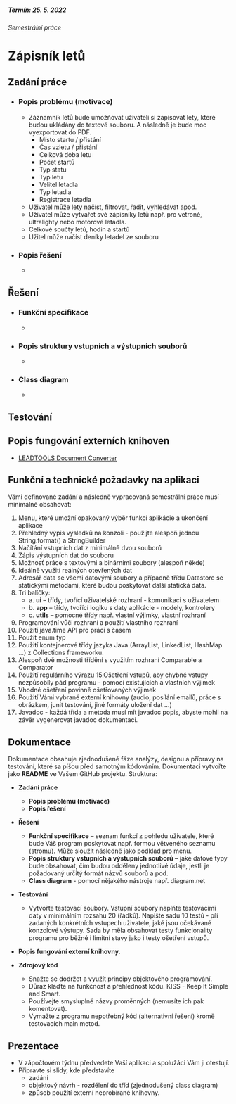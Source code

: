 ##### Termín: 25. 5. 2022 #####
###### Semestrální práce ######
# Zápisník letů

## Zadání práce

 - ### **Popis problému (motivace)**
   - Záznamník letů bude umožňovat uživateli si zapisovat lety, které budou ukládány do textové souboru. A následně je bude moc vyexportovat do PDF. 
     - Místo startu / přistání
     - Čas vzletu / přistání
     - Celková doba letu
     - Počet startů
     - Typ statu
     - Typ letu
     - Velitel letadla
     - Typ letadla
     - Registrace letadla
   - Uživatel může lety načíst, filtrovat, řadit, vyhledávat apod.
   - Uživatel může vytvářet své zápisníky letů např. pro vetroně, ultralighty nebo motorové letadla.
   - Celkové součty letů, hodin a startů
   - Užitel může načíst deníky letadel ze souboru
 
 - ### **Popis řešení**
   - 
## Řešení

 - ### **Funkční specifikace**
    - 
 - ### **Popis struktury vstupních a výstupních souborů**
   - 
 - ### **Class diagram**
   - 

## Testování

## Popis fungování externích knihoven
- [LEADTOOLS Document Converter](https://www.leadtools.com/sdk/document/document-converter)

## Funkční a technické požadavky na aplikaci

Vámi definované zadání a následně vypracovaná semestrální práce musí minimálně obsahovat:	
1. Menu, které umožní opakovaný výběr funkcí aplikácie a ukončení aplikace
2. Přehledný výpis výsledků na konzoli - použijte alespoň jednou String.format() a StringBuilder
3. Načítání vstupních dat z minimálně dvou souborů 
4. Zápis výstupních dat do souboru
5. Možnosť práce s textovými a binárními soubory (alespoň někde)
6. Ideálně využití reálných otevřených dat
7. Adresář data se všemi datovými soubory a případně třídu Datastore se statickými metodami, které budou poskytovat další statická data.
8. Tri balíčky: 	
    - a. 	**ui** – třídy, tvořící uživatelské rozhraní - komunikaci s uživatelem
    - b. 	**app** – třídy, tvořící logiku s daty aplikácie - modely, kontrolery
    - c. 	**utils** – pomocné třídy např. vlastní výjimky, vlastní rozhraní
9. Programování vůči rozhraní a použití vlastního rozhraní
10. Použití java.time API pro práci s časem
11. Použít enum typ
12. Použití kontejnerové třídy jazyka Java (ArrayList, LinkedList, HashMap ...) z Collections frameworku.
13. Alespoň dvě možnosti třídění s využitím rozhraní Comparable a Comparator 
14. Použití regulárního výrazu
15.Ošetření vstupů, aby chybné vstupy nezpůsobily pád programu - pomocí existujících a vlastních výjimek
16. Vhodné ošetření povinně ošetřovaných výjimek
17. Použití Vámi vybrané externí knihovny (audio, posílání emailů, práce s obrázkem, junit testování, jiné formáty uložení dat ...)
18. Javadoc - každá třída a metoda musí mít javadoc popis, abyste mohli na závěr vygenerovat javadoc dokumentaci. 

## Dokumentace
Dokumentace obsahuje zjednodušené fáze analýzy, designu a přípravy na testování, které sa píšou před samotným kódováním. Dokumentaci vytvořte jako **README** ve Vašem GitHub projektu.
Struktura:
 * **Zadání práce**
    - **Popis problému (motivace)**
    - **Popis řešení**
 * **Řešení**
    - **Funkční specifikace** – seznam funkcí z pohledu uživatele, které bude Váš program poskytovat např. formou větveného seznamu (stromu). Může sloužit následně jako podklad pro menu.
    - **Popis struktury vstupních a výstupních souborů** – jaké datové typy bude obsahovat, čím budou odděleny jednotlivé údaje, jestli je požadovaný určitý formát názvů souborů a pod.
    - **Class diagram** - pomocí nějakého nástroje např. diagram.net
 * **Testování**
    - Vytvořte testovací soubory. Vstupní soubory naplňte testovacími daty v minimálním rozsahu 20 (řádků). Napište sadu 10 testů - při zadaných konkrétních vstupech uživatele, jaké jsou očekávané konzolové výstupy. Sada by měla obsahovat testy funkcionality programu pro běžné i limitní stavy jako i testy ošetření vstupů.
 * **Popis fungování externí knihovny.**

 * **Zdrojový kód**
    - Snažte se dodržet a využít principy objektového programování.
    - Důraz klaďte na funkčnost a přehlednost kódu. KISS - Keep It Simple and Smart.
    - Používejte smysluplné názvy proměnných (nemusíte ich pak komentovat).
    - Vymažte z programu nepotřebný kód (alternativní řešení) kromě testovacích main metod.
 
## Prezentace
 - V zápočtovém týdnu předvedete Vaší aplikaci a spolužáci Vám ji otestují.  
 - Připravte si slidy, kde představíte 
    - zadání
    - objektový návrh - rozdělení do tříd (zjednodušený class diagram)
    - způsob použití externí neprobírané  knihovny.


